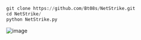 ```py
git clone https://github.com/Bt08s/NetStrike.git
cd NetStrike/
python NetStrike.py
```

![image](https://github.com/Bt08s/NetStrike/assets/68190921/f13cae1e-e37e-4513-93f0-6910509b5fa0)

